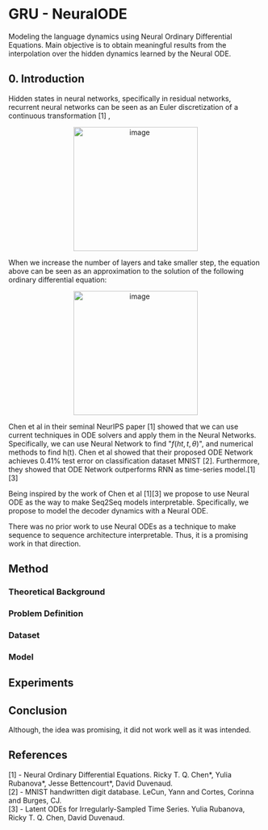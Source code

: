 # GRU - NeuralODE 

Modeling the language dynamics using Neural Ordinary Differential Equations.  Main objective is to obtain meaningful results from the interpolation over the hidden dynamics learned by the Neural ODE.

## 0. Introduction

Hidden states in neural networks, specifically in residual networks, recurrent neural networks can be seen as an Euler discretization of a continuous transformation [1] , 

<p align="center">                    
 <img width="246" alt="image" src="https://user-images.githubusercontent.com/42044624/127249551-80320c7b-3e5f-454b-a71d-7f0e87286f5f.png">
</p>

When we increase the number of layers and take smaller step, the equation above can be seen as an approximation to the solution of the following ordinary differential equation:

<p align="center">  
<img align="center" width="246" alt="image" src="https://user-images.githubusercontent.com/42044624/127249592-3a959a91-5378-44c7-aaa1-866e771fd6ec.png">
</p>
 
Chen et al in their seminal NeurIPS paper [1] showed that we can use current techniques in ODE solvers and apply them in the Neural Networks. Specifically, we can use Neural Network to find "${ f(ht, t, θ) }$", and numerical methods to find h(t). Chen et al showed that their proposed ODE Network achieves 0.41% test error on classification dataset MNIST [2]. Furthermore, they showed that ODE Network outperforms RNN as time-series model.[1][3]

Being inspired by the work of Chen et al [1][3] we propose to use Neural ODE as the way to make Seq2Seq models interpretable. Specifically, we propose to model the decoder dynamics with a Neural ODE. 

There was no prior work to use Neural ODEs as a technique to make sequence to sequence architecture interpretable. Thus, it is a promising work in that direction.

## Method

### Theoretical Background


### Problem Definition


### Dataset

### Model

## Experiments



## Conclusion

Although, the idea was promising, it did not work well as it was intended. 

## References

[1] - Neural Ordinary Differential Equations. Ricky T. Q. Chen*, Yulia Rubanova*, Jesse Bettencourt*, David Duvenaud.   
[2] - MNIST handwritten digit database. LeCun, Yann and Cortes, Corinna and Burges, CJ.  
[3] - Latent ODEs for Irregularly-Sampled Time Series.  Yulia Rubanova, Ricky T. Q. Chen, David Duvenaud. 
